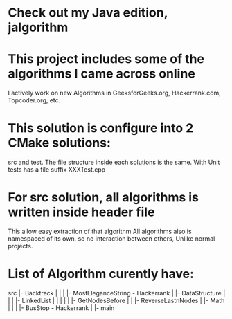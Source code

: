 # Check out my Java edition, jalgorithm

# This project includes some of the algorithms I came across online
I actively work on new Algorithms in GeeksforGeeks.org, Hackerrank.com, Topcoder.org, etc.

# This solution is configure into 2 CMake solutions:
src and test.
The file structure inside each solutions is the same.
With Unit tests has a file suffix XXXTest.cpp

# For src solution, all algorithms is written inside header file
This allow easy extraction of that algorithm
All algorithms also is namespaced of its own, so no interaction between others,
Unlike normal projects.

# List of Algorithm curently have:

src
 |- Backtrack
 |  |
 |  |- MostEleganceString - Hackerrank
 |
 |- DataStructure
 |  |
 |  |- LinkedList
 |  |  |
 |  |  |- GetNodesBefore
 |  |  |- ReverseLastnNodes
 |
 |- Math
 |  |
 |  |- BusStop - Hackerrank
 |
 |- main

